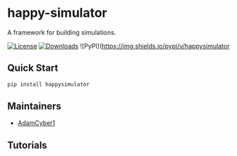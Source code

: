 # happy-simulator
A framework for building simulations.

[![License](https://img.shields.io/badge/License-Apache%202.0-blue.svg)](https://opensource.org/licenses/Apache-2.0) 
[![Downloads](https://pepy.tech/badge/happysimulator)](https://pepy.tech/project/happysimulator)
![PyPI](https://img.shields.io/pypi/v/happysimulator


## Quick Start
```sh
pip install happysimulator
```

## Maintainers
- [AdamCyber1](https://github.com/adamcyber1)

## Tutorials 

